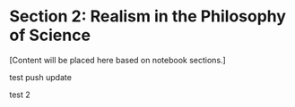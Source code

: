 # Section 2: Realism in the Philosophy of Science

[Content will be placed here based on notebook sections.]

test push update

test 2